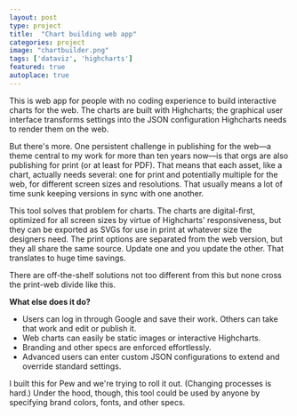 ```yaml
---
layout: post
type: project
title:  "Chart building web app"
categories: project
image: "chartbuilder.png"
tags: ['dataviz', 'highcharts']
featured: true
autoplace: true
---
```


This is web app for people with no coding experience to build interactive charts for the web. The charts are built with Highcharts; the graphical user interface transforms settings into the JSON configuration Highcharts needs to render them on the web.

But there's more. One persistent challenge in publishing for the web—a theme central to my work for more than ten years now—is that orgs are also publishing for print (or at least for PDF). That means that each asset, like a chart, actually needs several: one for print and potentially multiple for the web, for different screen sizes and resolutions. That usually means a lot of time sunk keeping versions in sync with one another.

This tool solves that problem for charts. The charts are digital-first, optimized for all screen sizes by virtue of Highcharts' responsiveness, but they can be exported as SVGs for use in print at whatever size the designers need. The print options are separated from the web version, but they all share the same source. Update one and you update the other. That translates to huge time savings.

There are off-the-shelf solutions not too different from this but none cross the print-web divide like this.

**What else does it do?**

* Users can log in through Google and save their work. Others can take that work and edit or publish it.
* Web charts can easily be static images or interactive Highcharts.
* Branding and other specs are enforced effortlessly.
* Advanced users can enter custom JSON configurations to extend and override standard settings.

I built this for Pew and we're trying to roll it out. (Changing processes is hard.) Under the hood, though, this tool could be used by anyone by specifying brand colors, fonts, and other specs.



